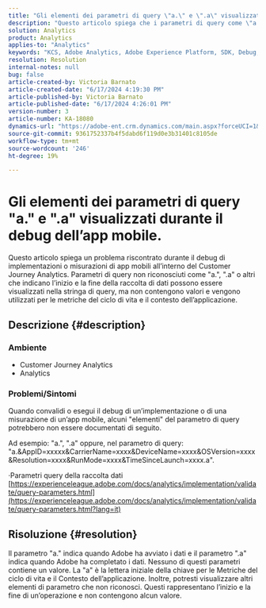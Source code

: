 ```yaml
---
title: "Gli elementi dei parametri di query \"a.\" e \".a\" visualizzati durante il debug dell'app mobile."
description: "Questo articolo spiega che i parametri di query come \"a.\", \".a\" visualizzati durante il debug delle implementazioni di app mobili in CJA fanno parte del processo di raccolta dati di Adobe."
solution: Analytics
product: Analytics
applies-to: "Analytics"
keywords: "KCS, Adobe Analytics, Adobe Experience Platform, SDK, Debug, Parametri query"
resolution: Resolution
internal-notes: null
bug: false
article-created-by: Victoria Barnato
article-created-date: "6/17/2024 4:19:30 PM"
article-published-by: Victoria Barnato
article-published-date: "6/17/2024 4:26:01 PM"
version-number: 3
article-number: KA-18080
dynamics-url: "https://adobe-ent.crm.dynamics.com/main.aspx?forceUCI=1&pagetype=entityrecord&etn=knowledgearticle&id=f783205d-c52c-ef11-840a-6045bd026b83"
source-git-commit: 9361752337b4f5dabd6f119d0e3b31401c8105de
workflow-type: tm+mt
source-wordcount: '246'
ht-degree: 19%

---
```


# Gli elementi dei parametri di query &quot;a.&quot; e &quot;.a&quot; visualizzati durante il debug dell’app mobile.


Questo articolo spiega un problema riscontrato durante il debug di implementazioni o misurazioni di app mobili all’interno del Customer Journey Analytics. Parametri di query non riconosciuti come &quot;a.&quot;, &quot;.a&quot; o altri che indicano l’inizio e la fine della raccolta di dati possono essere visualizzati nella stringa di query, ma non contengono valori e vengono utilizzati per le metriche del ciclo di vita e il contesto dell’applicazione.

## Descrizione {#description}


### <b>Ambiente</b>

- Customer Journey Analytics
- Analytics




### <b>Problemi/Sintomi</b>

Quando convalidi o esegui il debug di un’implementazione o di una misurazione di un’app mobile, alcuni &quot;elementi&quot; del parametro di query potrebbero non essere documentati di seguito.

Ad esempio: &quot;a.&quot;, &quot;.a&quot; oppure, nel parametro di query: &quot;a.&amp;AppID=xxxxx&amp;CarrierName=xxxx&amp;DeviceName=xxxx&amp;OSVersion=xxxx&amp;Resolution=xxxx&amp;RunMode=xxxx&amp;TimeSinceLaunch=xxxx.a&quot;.

·Parametri query della raccolta dati
[https://experienceleague.adobe.com/docs/analytics/implementation/validate/query-parameters.html](https://experienceleague.adobe.com/docs/analytics/implementation/validate/query-parameters.html?lang=it)




## Risoluzione {#resolution}


Il parametro &quot;a.&quot; indica quando Adobe ha avviato i dati e il parametro &quot;.a&quot; indica quando Adobe ha completato i dati. Nessuno di questi parametri contiene un valore. La &quot;a&quot; è la lettera iniziale della chiave per le Metriche del ciclo di vita e il Contesto dell’applicazione. Inoltre, potresti visualizzare altri elementi di parametro che non riconosci. Questi rappresentano l’inizio e la fine di un’operazione e non contengono alcun valore.
